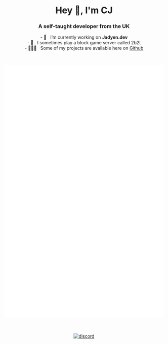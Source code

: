 <h1 align="center">Hey 👋, I'm CJ</h1>
<h3 align="center">A self-taught developer from the UK</h3>

<p align="center">
  - 🔭 &nbsp; I’m currently working on <strong>Jadyen.dev</strong> <br>
  - 🌱 &nbsp; I sometimes play a block game server called 2b2t <br>
  - 👨🏻‍💻 &nbsp; Some of my projects are available here on 
  <a href="https://github.com/ThnksCJ?tab=repositories">Github</a>
</p>
  <br>
<p align="center">
  <a href=""><img alt="ThnksCJ" src="github-metrics.svg" /></a>
</p>
  <br>

<p align="center">
  <a href="https://discord.com/users/644210317861191680">
    <img alt="discord" src="https://discord.c99.nl/widget/theme-3/644210317861191680.png" />
  </a>
</p>

